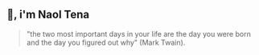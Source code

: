 
## 👋, i'm Naol Tena
> "the two most important days in your life are the day you were born and the day you figured out why" (Mark Twain).

